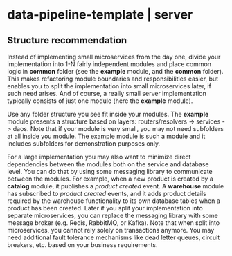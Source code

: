 # data-pipeline-template | server

## Structure recommendation

Instead of implementing small microservices from the day one, divide your implementation into 1-N fairly independent modules and place common logic in **common** folder (see the **example** module, and the **common** folder). This makes refactoring module boundaries and responsibilities easier, but enables you to split the implementation into small microservices later, if such need arises. And of course, a really small server implementation typically consists of just one module (here the **example** module).

Use any folder structure you see fit inside your modules. The **example** module presents a structure based on layers: routers/resolvers -> services -> daos. Note that if your module is very small, you may not need subfolders at all inside you module. The example module is such a module and it includes subfolders for demonstration purposes only.

For a large implementation you may also want to minimize direct dependencies between the modules both on the service and database level. You can do that by using some messaging library to communicate between the modules. For example, when a new product is created by a **catalog** module, it publishes a _product created_ event. A **warehouse** module has subscribed to _product created_ events, and it adds product details required by the warehouse functionality to its own database tables when a product has been created. Later if you split your implementation into separate microservices, you can replace the messaging library with some message broker (e.g. Redis, RabbitMQ, or Kafka). Note that when split into microservices, you cannot rely solely on transactions anymore. You may need additional fault tolerance mechanisms like dead letter queues, circuit breakers, etc. based on your business requirements.
